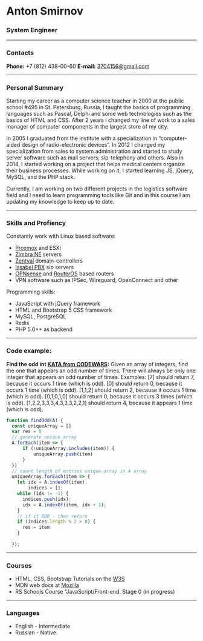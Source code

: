 # Anton Smirnov
### System Engineer

---
### Contacts

**Phone:** +7 (812) 438-00-60
**E-mail:** 3704156@gmail.com

---
### Personal Summary

Starting my career as a computer science teacher in 2000 at the public school #495 in St. Petersburg, Russia, I taught the basics of programming languages such as Pascal, Delphi and some web technologies such as the basics of HTML and CSS. After 2 years I changed my line of work to a sales manager of computer components in the largest store of my city.

In 2005 I graduated from the institute with a specialization in “computer-aided design of radio-electronic devices”. In 2012 I changed my specialization from sales to system administration and started to study server software such as mail servers, sip-telephony and others. Also in 2014, I started working on a project that helps medical centers organize their business processes. While working on it, I started learning JS, jQuery, MySQL, and the PHP stack.

Currently, I am working on two different projects in the logistics software field and I need to learn programming tools like Git and in this course I am updating my knowledge to keep up to date.

---
### Skills and Profiency

Constantly work with Linux based software: 

+ [Proxmox](https://proxmox.com) and ESXi
+ [Zimbra NE](https://zimbra.com) servers 
+ [Zentyal](https://zentyal.org) domain-controllers
+ [Issabel PBX](https://issabel.org) sip servers
+ [OPNsense](https://opnsense.org) and [RouterOS](https://mikrotik.org) based routers    
+ VPN software such as IPSec, Wireguard, OpenConnect and other

Programming skills: 
+ JavaScript with jQuery framework
+ HTML and Bootstrap 5 CSS framework
+ MySQL, PostgreSQL
+ Redis
+ PHP 5.0++ as backend

---
### Code example:

**Find the odd int [KATA from CODEWARS](https://www.codewars.com/kata/54da5a58ea159efa38000836/train/javascript):**
Given an array of integers, find the one that appears an odd number of times.
There will always be only one integer that appears an odd number of times.
Examples:
[7] should return 7, because it occurs 1 time (which is odd).
[0] should return 0, because it occurs 1 time (which is odd).
[1,1,2] should return 2, because it occurs 1 time (which is odd).
[0,1,0,1,0] should return 0, because it occurs 3 times (which is odd).
[1,2,2,3,3,3,4,3,3,3,2,2,1] should return 4, because it appears 1 time (which is odd). 

```javascript
function findOdd(A) {
  const uniqueArray = []
  var res = 0
  // generate unique array
  A.forEach(item => {
      if (!uniqueArray.includes(item)) {
          uniqueArray.push(item)
      }
  })
  // count length of entries unique array in A array
  uniqueArray.forEach(item => {
    let idx = A.indexOf(item),
        indices = [];
    while (idx != -1) {
      indices.push(idx);
      idx = A.indexOf(item, idx + 1);
    }
    // if it ODD - then return
    if (indices.length % 2 > 0) { 
      res = item 
    }
    
  });
```
---
### Courses

- HTML, CSS, Bootstrap Tutorials on the [W3S](https://w3schools.com)
- MDN web docs at [Mozilla](https://developer.mozilla.org)
- RS Schools Course "JavaScript/Front-end. Stage 0 (in progress)

----
### Languages

- English - Intermediate
- Russian - Native
